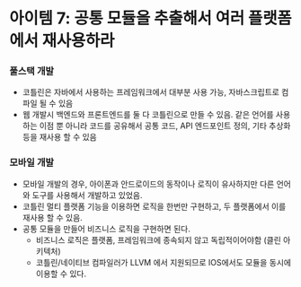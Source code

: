 # 아이템 7: 공통 모듈을 추출해서 여러 플랫폼에서 재사용하라

### 풀스택 개발

- 코틀린은 자바에서 사용하는 프레임워크에서 대부분 사용 가능, 자바스크립트로 컴파일 될 수 있음
- 웹 개발시 백엔드와 프론트엔드를 둘 다 코틀린으로 만들 수 있음. 같은 언어를 사용하는 이점 뿐 아니라 코드를 공유해서 공통 코드, API 엔드포인트 정의, 기타 추상화등을 재사용 할 수 있음

### 모바일 개발

- 모바일 개발의 경우, 아이폰과 안드로이드의 동작이나 로직이 유사하지만 다른 언어와 도구를 사용해서 개발하고 있었음.
- 코틀린 멀티 플랫폼 기능을 이용하면 로직을 한번만 구현하고, 두 플랫폼에서 이를 재사용 할 수 있음.
- 공통 모듈을 만들어 비즈니스 로직을 구현하면 된다.
    - 비즈니스 로직은 플랫폼, 프레임워크에 종속되지 않고 독립적이어야함 (클린 아키텍처)
    - 코틀린/네이티브 컴파일러가 LLVM 에서 지원되므로 IOS에서도 모듈을 동시에 이용할 수 있다.
